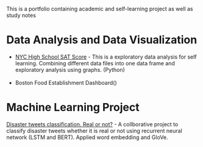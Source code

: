 This is a portfolio containing academic and self-learning project as well as study notes

# Data Analysis and Data Visualization 
- [NYC High School SAT Score](https://github.com/khaophuthaipch/Exploratory-Analysis/blob/master/Exploratory_Analysis_NYC_SAT_score.ipynb) - This is a exploratory data analysis for self learning. Combining different data files into one data frame and exploratory analysis using graphs. (Python)
<br><br>
- Boston Food Establishment Dashboard()

# Machine Learning Project
[Disaster tweets classification. Real or not?](https://github.com/khaophuthaipch/EAI6000/blob/master/EAI6000_Presentation_FinalProject.ipynb) - A collborative project to classify disaster tweets whether it is real or not using recurrent neural network (LSTM and BERT). Applied word embedding and GloVe.
